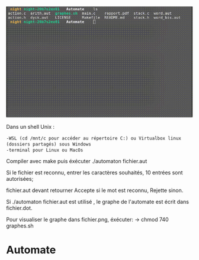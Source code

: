 ![Alt text](https://github.com/0x14mth3n1ght/Automate/blob/main/automate.gif)

Dans un shell Unix :
    
    -WSL (cd /mnt/c pour accéder au répertoire C:) ou Virtualbox linux (dossiers partagés) sous Windows
    -terminal pour Linux ou MacOs

Compiler avec make
puis éxécuter ./automaton fichier.aut

Si le fichier est reconnu, entrer les caractères souhaités, 10 entrées sont autorisées;

fichier.aut devant retourner Accepte si le mot est reconnu, Rejette sinon.

Si ./automaton fichier.aut est utilisé , le graphe de l'automate est écrit dans fichier.dot.

Pour visualiser le graphe dans fichier.png, éxécuter:
    -> chmod 740 graphes.sh 



# Automate

